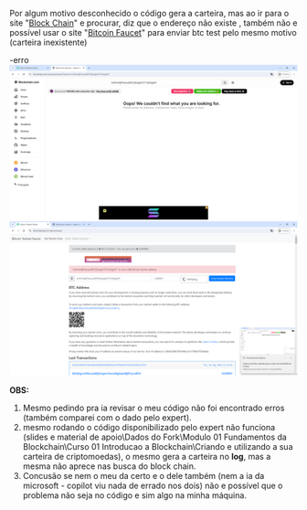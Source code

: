Por algum motivo desconhecido o código gera a carteira, mas ao ir para o site "[Block Chain](https://www.blockchain.com/pt/explorer/)" e procurar, diz que o endereço não existe , também não e possível usar o site "[Bitcoin Faucet](https://bitcoinfaucet.uo1.net/)" para enviar btc test pelo mesmo motivo (carteira inexistente)

-erro
![erro1](https://github.com/Br8Mil/formacao-blockchain-dio/blob/main/Desafio%201%20-%20Teste%20Wallet/erro1.png)
![erro2](https://github.com/Br8Mil/formacao-blockchain-dio/blob/main/Desafio%201%20-%20Teste%20Wallet/erro2.png)

**OBS:**
1. Mesmo pedindo pra ia revisar o meu código não foi encontrado erros (também comparei com o dado pelo expert).
2. mesmo rodando o código disponibilizado pelo expert não funciona (slides e material de apoio\Dados do Fork\Modulo 01 Fundamentos da Blockchain\Curso 01 Introducao a Blockchain\Criando e utilizando a sua carteira de criptomoedas), o mesmo gera a carteira no **log**, mas a mesma não aprece nas busca do block chain.
3. Concusão se nem o meu da certo e o dele também (nem a ia da microsoft - copilot viu nada de errado nos dois) não e possível que o problema não seja no código e sim algo na minha máquina.
